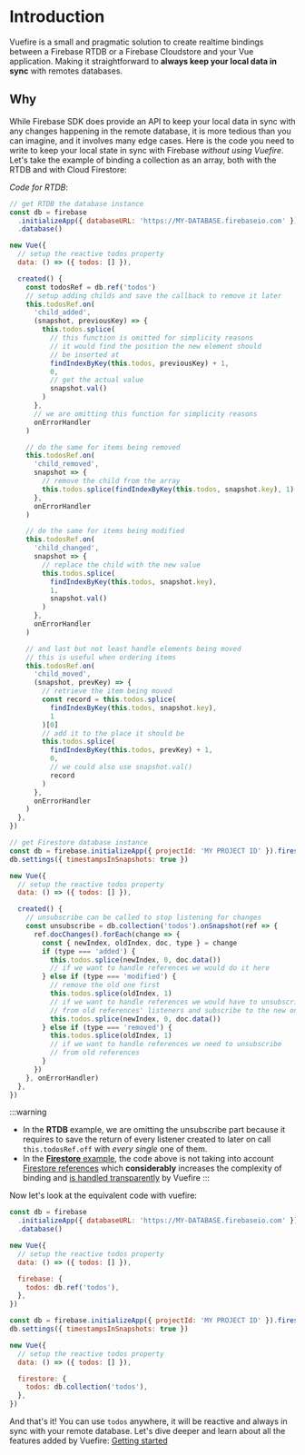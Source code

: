 # Introduction

Vuefire is a small and pragmatic solution to create realtime bindings between a Firebase RTDB or a Firebase Cloudstore and your Vue application. Making it straightforward to **always keep your local data in sync** with remotes databases.

## Why

While Firebase SDK does provide an API to keep your local data in sync with any changes happening in the remote database, it is more tedious than you can imagine, and it involves many edge cases. Here is the code you need to write to keep your local state in sync with Firebase _without using Vuefire_. Let's take the example of binding a collection as an array, both with the RTDB and with Cloud Firestore:

_Code for RTDB_:

<FirebaseExample id="original">

```js
// get RTDB the database instance
const db = firebase
  .initializeApp({ databaseURL: 'https://MY-DATABASE.firebaseio.com' })
  .database()

new Vue({
  // setup the reactive todos property
  data: () => ({ todos: [] }),

  created() {
    const todosRef = db.ref('todos')
    // setup adding childs and save the callback to remove it later
    this.todosRef.on(
      'child_added',
      (snapshot, previousKey) => {
        this.todos.splice(
          // this function is omitted for simplicity reasons
          // it would find the position the new element should
          // be inserted at
          findIndexByKey(this.todos, previousKey) + 1,
          0,
          // get the actual value
          snapshot.val()
        )
      },
      // we are omitting this function for simplicity reasons
      onErrorHandler
    )

    // do the same for items being removed
    this.todosRef.on(
      'child_removed',
      snapshot => {
        // remove the child from the array
        this.todos.splice(findIndexByKey(this.todos, snapshot.key), 1)
      },
      onErrorHandler
    )

    // do the same for items being modified
    this.todosRef.on(
      'child_changed',
      snapshot => {
        // replace the child with the new value
        this.todos.splice(
          findIndexByKey(this.todos, snapshot.key),
          1,
          snapshot.val()
        )
      },
      onErrorHandler
    )

    // and last but not least handle elements being moved
    // this is useful when ordering items
    this.todosRef.on(
      'child_moved',
      (snapshot, prevKey) => {
        // retrieve the item being moved
        const record = this.todos.splice(
          findIndexByKey(this.todos, snapshot.key),
          1
        )[0]
        // add it to the place it should be
        this.todos.splice(
          findIndexByKey(this.todos, prevKey) + 1,
          0,
          // we could also use snapshot.val()
          record
        )
      },
      onErrorHandler
    )
  },
})
```

```js
// get Firestore database instance
const db = firebase.initializeApp({ projectId: 'MY PROJECT ID' }).firestore()
db.settings({ timestampsInSnapshots: true })

new Vue({
  // setup the reactive todos property
  data: () => ({ todos: [] }),

  created() {
    // unsubscribe can be called to stop listening for changes
    const unsubscribe = db.collection('todos').onSnapshot(ref => {
      ref.docChanges().forEach(change => {
        const { newIndex, oldIndex, doc, type } = change
        if (type === 'added') {
          this.todos.splice(newIndex, 0, doc.data())
          // if we want to handle references we would do it here
        } else if (type === 'modified') {
          // remove the old one first
          this.todos.splice(oldIndex, 1)
          // if we want to handle references we would have to unsubscribe
          // from old references' listeners and subscribe to the new ones
          this.todos.splice(newIndex, 0, doc.data())
        } else if (type === 'removed') {
          this.todos.splice(oldIndex, 1)
          // if we want to handle references we need to unsubscribe
          // from old references
        }
      })
    }, onErrorHandler)
  },
})
```

</FirebaseExample>

:::warning

- In the **RTDB** example, we are omitting the unsubscribe part because it requires to save the return of every listener created to later on call `this.todosRef.off` with _every single_ one of them.
- In the [**Firestore** example](#original_firestore), the code above is not taking into account [Firestore references](https://firebase.google.com/docs/firestore/data-model#references) which **considerably** increases the complexity of binding and [is handled transparently](firestore-references.md) by Vuefire
  :::

Now let's look at the equivalent code with vuefire:

<FirebaseExample id="getting-started">

```js
const db = firebase
  .initializeApp({ databaseURL: 'https://MY-DATABASE.firebaseio.com' })
  .database()

new Vue({
  // setup the reactive todos property
  data: () => ({ todos: [] }),

  firebase: {
    todos: db.ref('todos'),
  },
})
```

```js
const db = firebase.initializeApp({ projectId: 'MY PROJECT ID' }).firestore()
db.settings({ timestampsInSnapshots: true })

new Vue({
  // setup the reactive todos property
  data: () => ({ todos: [] }),

  firestore: {
    todos: db.collection('todos'),
  },
})
```

</FirebaseExample>

And that's it! You can use `todos` anywhere, it will be reactive and always in sync with your remote database. Let's dive deeper and learn about all the features added by Vuefire: [Getting started](getting-started.md)
